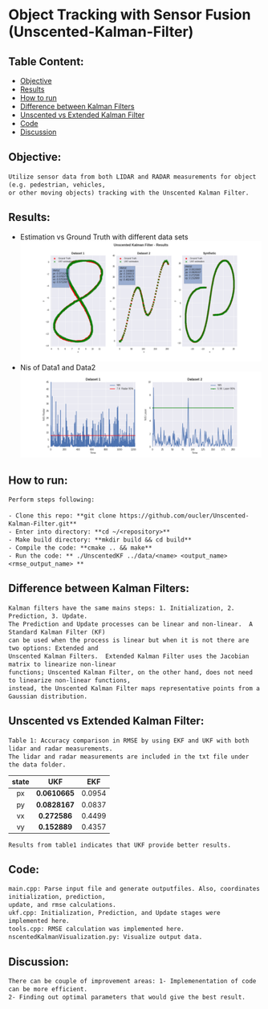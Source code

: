 # Object Tracking with Sensor Fusion (Unscented-Kalman-Filter)

## Table Content: ##
- [Objective](#objective)
- [Results](#results)
- [How to run](#howto)
- [Difference between Kalman Filters](#filters)
- [Unscented vs Extended Kalman Filter](#vs)
- [Code](#code)
- [Discussion](#discussion)


## Objective: <a name="objective"></a>

	Utilize sensor data from both LIDAR and RADAR measurements for object (e.g. pedestrian, vehicles, 
	or other moving objects) tracking with the Unscented Kalman Filter.

## Results: <a name="results"></a>

- Estimation vs Ground Truth with different data sets
![](estimation_Vs_groundtruth_Vis.png) 
- Nis of Data1 and Data2
![](nis_Vis.png)

## How to run: <a name="howto"></a>

	Perform steps following:

	- Clone this repo: **git clone https://github.com/oucler/Unscented-Kalman-Filter.git**
	- Enter into directory: **cd ~/<repository>**
	- Make build directory: **mkdir build && cd build**
	- Compile the code: **cmake .. && make**
	- Run the code: ** ./UnscentedKF ../data/<name> <output_name> <rmse_output_name> **
	
## Difference between Kalman Filters: <a name="difference"></a>

	Kalman filters have the same mains steps: 1. Initialization, 2. Prediction, 3. Update. 
	The Prediction and Update processes can be linear and non-linear.  A Standard Kalman Filter (KF) 
	can be used when the process is linear but when it is not there are two options: Extended and 
	Unscented Kalman Filters.  Extended Kalman Filter uses the Jacobian matrix to linearize non-linear 
	functions; Unscented Kalman Filter, on the other hand, does not need to linearize non-linear functions, 
	instead, the Unscented Kalman Filter maps representative points from a Gaussian distribution.
	
## Unscented vs Extended Kalman Filter: <a name="vs"></a>

	Table 1: Accuracy comparison in RMSE by using EKF and UKF with both lidar and radar measurements. 
	The lidar and radar measurements are included in the txt file under the data folder.

|            state        |  UKF          |    EKF     |
|:-----------------------:|:-------------:|:----------:|
|            px           | **0.0610665** |  0.0954 |
|            py           | **0.0828167** |  0.0837 |
|            vx           | **0.272586**  |  0.4499  |
|            vy           | **0.152889**  |  0.4357  |

	Results from table1 indicates that UKF provide better results.
	
## Code: <a name="code"></a>
	main.cpp: Parse input file and generate outputfiles. Also, coordinates initialization, prediction, 
	update, and rmse calculations.
	ukf.cpp: Initialization, Prediction, and Update stages were implemented here.
	tools.cpp: RMSE calculation was implemented here.
	nscentedKalmanVisualization.py: Visualize output data.
	
## Discussion: <a name="discussion"></a>

	There can be couple of improvement areas: 1- Implemenentation of code can be more efficient. 
	2- Finding out optimal parameters that would give the best result.
	
